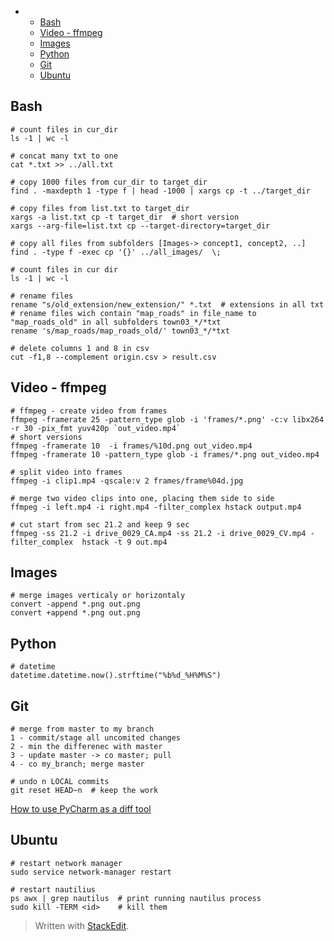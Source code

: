 <!DOCTYPE html>
<html>

<head>
  <meta charset="utf-8">
  <meta name="viewport" content="width=device-width, initial-scale=1.0">
  <title>Bash Git Ffmpeg etc. cheatsheet</title>
  <link rel="stylesheet" href="https://stackedit.io/style.css" />
</head>

<body class="stackedit">
  <div class="stackedit__html"><p><div class="toc">
<ul>
<li>
<ul>
<li><a href="#bash">Bash</a></li>
<li><a href="#video---ffmpeg">Video - ffmpeg</a></li>
<li><a href="#images">Images</a></li>
<li><a href="#python">Python</a></li>
<li><a href="#git">Git</a></li>
<li><a href="#ubuntu">Ubuntu</a></li>
</ul>
</li>
</ul>
</div></p>
<h2 id="bash">Bash</h2>
<pre class=" language-bash"><code class="prism  language-bash"><span class="token comment"># count files in cur_dir </span>
<span class="token function">ls</span> -1 <span class="token operator">|</span> <span class="token function">wc</span> -l
</code></pre>
<pre class=" language-bash"><code class="prism  language-bash"><span class="token comment"># concat many txt to one</span>
<span class="token function">cat</span> *.txt <span class="token operator">&gt;&gt;</span> <span class="token punctuation">..</span>/all.txt
</code></pre>
<pre class=" language-bash"><code class="prism  language-bash"><span class="token comment"># copy 1000 files from cur_dir to target_dir</span>
<span class="token function">find</span> <span class="token keyword">.</span> -maxdepth 1 -type f <span class="token operator">|</span> <span class="token function">head</span> -1000 <span class="token operator">|</span> <span class="token function">xargs</span> <span class="token function">cp</span> -t <span class="token punctuation">..</span>/target_dir
</code></pre>
<pre class=" language-bash"><code class="prism  language-bash"><span class="token comment"># copy files from list.txt to target_dir</span>
<span class="token function">xargs</span> -a list.txt <span class="token function">cp</span> -t target_dir  <span class="token comment"># short version</span>
<span class="token function">xargs</span> --arg-file<span class="token operator">=</span>list.txt <span class="token function">cp</span> --target-directory<span class="token operator">=</span>target_dir
</code></pre>
<pre class=" language-bash"><code class="prism  language-bash"><span class="token comment"># copy all files from subfolders [Images-&gt; concept1, concept2, ..]</span>
<span class="token function">find</span> <span class="token keyword">.</span> -type f -exec <span class="token function">cp</span> <span class="token string">'{}'</span> <span class="token punctuation">..</span>/all_images/  \<span class="token punctuation">;</span>
</code></pre>
<pre class=" language-bash"><code class="prism  language-bash"><span class="token comment"># count files in cur dir </span>
<span class="token function">ls</span> -1 <span class="token operator">|</span> <span class="token function">wc</span> -l
</code></pre>
<pre class=" language-bash"><code class="prism  language-bash"><span class="token comment"># rename files </span>
<span class="token function">rename</span> <span class="token string">"s/old_extension/new_extension/"</span> *.txt  <span class="token comment"># extensions in all txt</span>
<span class="token comment"># rename files wich contain "map_roads" in file_name to "map_roads_old" in all subfolders town03_*/*txt</span>
<span class="token function">rename</span> <span class="token string">'s/map_roads/map_roads_old/'</span> town03_*/*txt 
</code></pre>
<pre class=" language-bash"><code class="prism  language-bash"><span class="token comment"># delete columns 1 and 8 in csv</span>
<span class="token function">cut</span> -f1,8 --complement origin.csv <span class="token operator">&gt;</span> result.csv
</code></pre>
<h2 id="video---ffmpeg">Video - ffmpeg</h2>
<pre class=" language-bash"><code class="prism  language-bash"><span class="token comment"># ffmpeg - create video from frames</span>
ffmpeg -framerate 25 -pattern_type glob -i <span class="token string">'frames/*.png'</span> -c:v libx264 -r 30 -pix_fmt yuv420p <span class="token variable"><span class="token variable">`</span>out_video.mp4<span class="token variable">`</span></span>
<span class="token comment"># short versions</span>
ffmpeg -framerate 10  -i frames/%10d.png out_video.mp4
ffmpeg -framerate 10 -pattern_type glob -i frames/*.png out_video.mp4
</code></pre>
<pre class=" language-bash"><code class="prism  language-bash"><span class="token comment"># split video into frames</span>
ffmpeg -i clip1.mp4 -qscale:v 2 frames/frame%04d.jpg
</code></pre>
<pre class=" language-bash"><code class="prism  language-bash"><span class="token comment"># merge two video clips into one, placing them side to side</span>
ffmpeg -i left.mp4 -i right.mp4 -filter_complex hstack output.mp4
</code></pre>
<pre class=" language-bash"><code class="prism  language-bash"><span class="token comment"># cut start from sec 21.2 and keep 9 sec</span>
ffmpeg -ss 21.2 -i drive_0029_CA.mp4 -ss 21.2 -i drive_0029_CV.mp4 -filter_complex  hstack -t 9 out.mp4
</code></pre>
<h2 id="images">Images</h2>
<pre class=" language-bash"><code class="prism  language-bash"><span class="token comment"># merge images verticaly or horizontaly</span>
convert -append *.png out.png
convert +append *.png out.png
</code></pre>
<h2 id="python">Python</h2>
<pre class=" language-python"><code class="prism  language-python"><span class="token comment"># datetime</span>
datetime<span class="token punctuation">.</span>datetime<span class="token punctuation">.</span>now<span class="token punctuation">(</span><span class="token punctuation">)</span><span class="token punctuation">.</span>strftime<span class="token punctuation">(</span><span class="token string">"%b%d_%H%M%S"</span><span class="token punctuation">)</span>
</code></pre>
<h2 id="git">Git</h2>
<pre><code># merge from master to my branch
1 - commit/stage all uncomited changes
2 - min the differenec with master
3 - update master -&gt; co master; pull
4 - co my_branch; merge master
</code></pre>
<pre><code># undo n LOCAL commits
git reset HEAD~n  # keep the work
</code></pre>
<p><a href="https://stackoverflow.com/questions/33780083/how-to-use-pycharm-as-a-git-diff-tool-from-the-command-line/47712453#47712453">How to use PyCharm as a diff tool</a></p>
<h2 id="ubuntu">Ubuntu</h2>
<pre class=" language-bash"><code class="prism  language-bash"><span class="token comment"># restart network manager</span>
<span class="token function">sudo</span> <span class="token function">service</span> network-manager restart 
</code></pre>
<pre class=" language-bash"><code class="prism  language-bash"><span class="token comment"># restart nautilius</span>
<span class="token function">ps</span> awx <span class="token operator">|</span> <span class="token function">grep</span> nautilus  <span class="token comment"># print running nautilus process</span>
<span class="token function">sudo</span> <span class="token function">kill</span> -TERM <span class="token operator">&lt;</span>id<span class="token operator">&gt;</span>    <span class="token comment"># kill them</span>
</code></pre>
<blockquote>
<p>Written with <a href="https://stackedit.io/">StackEdit</a>.</p>
</blockquote>
</div>
</body>

</html>

